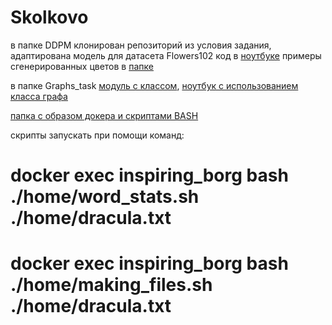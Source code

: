 # Skolkovo
в папке DDPM клонирован репозиторий из условия задания, адаптирована модель для датасета Flowers102
код в [ноутбуке]([http://example.com/](https://github.com/borinya/Skolkovo/blob/main/DDPM/train_flowers102.ipynb) )
примеры сгенерированных цветов в [папке](https://github.com/borinya/Skolkovo/tree/main/DDPM/contents )

в папке Graphs_task [модуль с классом](https://github.com/borinya/Skolkovo/blob/main/Graphs_task/graphs.py), 
[ноутбук с использованием класса графа](https://github.com/borinya/Skolkovo/blob/main/Graphs_task/Graphs.ipynb)


[папка с образом докера и скриптами BASH](https://github.com/borinya/Skolkovo/tree/main/docker%2Bbash)

скрипты запускать при помощи команд:

# docker exec inspiring_borg bash ./home/word_stats.sh ./home/dracula.txt
# docker exec inspiring_borg bash ./home/making_files.sh ./home/dracula.txt
